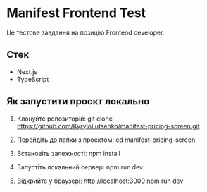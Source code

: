 # Manifest Frontend Test

Це тестове завдання на позицію Frontend developer.

## Стек

- Next.js
- TypeScript

## Як запустити проєкт локально

1. Клонуйте репозиторій:
   git clone https://github.com/KyryloLutsenko/manifest-pricing-screen.git

2. Перейдіть до папки з проєктом:
   cd manifest-pricing-screen

3. Встановіть залежності:
   npm install

4. Запустіть локальний сервер:
   npm run dev

5. Відкрийте у браузері: http://localhost:3000
   npm run dev
